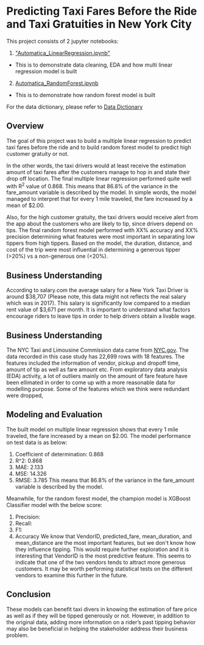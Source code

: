 # **Predicting Taxi Fares Before the Ride and Taxi Gratuities in New York City**

This project consists of 2 jupyter notebooks:
1. ["Automatica_LinearRegression.ipynb"](https://github.com/fadhlifadh/Automatidata/blob/main/Automatica_LinearRegression.ipynb)
  - This is to demonstrate data cleaning, EDA and how multi linear regression model is built
2. [Automatica_RandomForest.ipynb](https://github.com/fadhlifadh/Automatidata/blob/main/Automatica_RandomForest.ipynb)
  - This is to demonstrate how random forest model is built

For the data dictionary, please refer to [Data Dictionary](https://github.com/fadhlifadh/Automatidata/blob/main/Data_Dictionary.ipynb)

## Overview
The goal of this project was to build a multiple linear regression to predict taxi fares before the ride and
to build random forest model to predict high customer gratuity or not. 

In the other words, the taxi drivers would at least receive the estimation amount of taxi fares after the customers manage
to hop in and state their drop off location. The final multiple linear regression performed quite well with R<sup>2</sup> 
value of 0.868. This means that 86.8% of the variance in the fare_amount variable is described by the model. In simple words,
the model managed to interpret that for every 1 mile traveled, the fare increased by a mean of $2.00.

Also, for the high customer gratuity, the taxi drivers would receive alert from the app about the customers who are 
likely to tip, since drivers depend on tips. The final random forest model performed with XX% accuracy and XX% precision 
determining what features were most important in separating low tippers from high tippers. Based on the model, the duration, 
distance, and cost of the trip were most influential in determining a generous tipper (>20%) vs a non-generous one (<20%). 

## Business Understanding
According to salary.com the average salary for a New York Taxi Driver is around $38,707 (Please note, this data might not
reflects the real salary which was in 2017). This salary is significantly low compared to a median rent value of $3,671 
per month. It is important to understand what factors encourage riders to leave tips in order to help drivers obtain a 
livable wage. 

## Business Understanding
The NYC Taxi and Limousine Commission data came from [NYC.gov](https://www.nyc.gov/site/tlc/about/tlc-trip-record-data.page).
The data recorded in this case study has 22,699 rows with 18 features. The features included the information of vendor, pickup
and dropoff time, amount of tip as well as fare amount etc. From exploratory data analysis (EDA) activity, a lot of outliers
mainly on the amount of fare feature have been ellimated in order to come up with a more reasonable data for modelling purpose.
Some of the features which we think were redundant were dropped,

## Modeling and Evaluation 
The built model on multiple linear regression shows that every 1 mile traveled, the fare increased by a mean on $2.00.
The model performance on test data is as below:
1. Coefficient of determination: 0.868
2. R^2: 0.868
3. MAE: 2.133
4. MSE: 14.326
5. RMSE: 3.785
This means that 86.8% of the variance in the fare_amount variable is described by the model.

Meanwhile, for the random forest model, the champion model is XGBoost Classifier model with the below score:
1. Precision:
2. Recall:
3. F1:
4. Accuracy
We know that VendorID, predicted_fare, mean_duration, and mean_distance are the most important features, but we don't know
how they influence tipping. This would require further exploration and it is interesting that VendorID is the most predictive
feature. This seems to indicate that one of the two vendors tends to attract more generous customers. It may be worth
performing statistical tests on the different vendors to examine this further in the future.

## Conclusion
These models can benefit taxi divers in knowing the estimation of fare price as well as if they will be tipped generously
or not. However, in addition to the original data, adding more information on a rider’s past tipping behavior may also be 
beneficial in helping the stakeholder address their business problem. 
